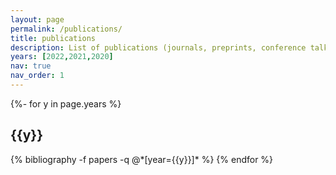 ```yaml
---
layout: page
permalink: /publications/
title: publications
description: List of publications (journals, preprints, conference talks). Scholar profile: https://scholar.google.com/citations?user=jWR-xxYAAAAJ&hl
years: [2022,2021,2020]
nav: true
nav_order: 1
---
```

<!-- _pages/publications.md -->
<div class="publications">

{%- for y in page.years %}
  <h2 class="year">{{y}}</h2>
  {% bibliography -f papers -q @*[year={{y}}]* %}
{% endfor %}

</div>
